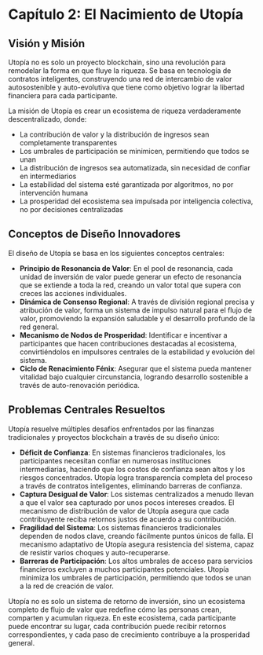 # Capítulo 2: El Nacimiento de Utopía

## Visión y Misión

Utopía no es solo un proyecto blockchain, sino una revolución para remodelar la forma en que fluye la riqueza. Se basa en tecnología de contratos inteligentes, construyendo una red de intercambio de valor autosostenible y auto-evolutiva que tiene como objetivo lograr la libertad financiera para cada participante.

La misión de Utopía es crear un ecosistema de riqueza verdaderamente descentralizado, donde:

* La contribución de valor y la distribución de ingresos sean completamente transparentes
* Los umbrales de participación se minimicen, permitiendo que todos se unan
* La distribución de ingresos sea automatizada, sin necesidad de confiar en intermediarios
* La estabilidad del sistema esté garantizada por algoritmos, no por intervención humana
* La prosperidad del ecosistema sea impulsada por inteligencia colectiva, no por decisiones centralizadas

## Conceptos de Diseño Innovadores

El diseño de Utopía se basa en los siguientes conceptos centrales:

* **Principio de Resonancia de Valor**: En el pool de resonancia, cada unidad de inversión de valor puede generar un efecto de resonancia que se extiende a toda la red, creando un valor total que supera con creces las acciones individuales.
* **Dinámica de Consenso Regional**: A través de división regional precisa y atribución de valor, forma un sistema de impulso natural para el flujo de valor, promoviendo la expansión saludable y el desarrollo profundo de la red general.
* **Mecanismo de Nodos de Prosperidad**: Identificar e incentivar a participantes que hacen contribuciones destacadas al ecosistema, convirtiéndolos en impulsores centrales de la estabilidad y evolución del sistema.
* **Ciclo de Renacimiento Fénix**: Asegurar que el sistema pueda mantener vitalidad bajo cualquier circunstancia, logrando desarrollo sostenible a través de auto-renovación periódica.

## Problemas Centrales Resueltos

Utopía resuelve múltiples desafíos enfrentados por las finanzas tradicionales y proyectos blockchain a través de su diseño único:

* **Déficit de Confianza**: En sistemas financieros tradicionales, los participantes necesitan confiar en numerosas instituciones intermediarias, haciendo que los costos de confianza sean altos y los riesgos concentrados. Utopía logra transparencia completa del proceso a través de contratos inteligentes, eliminando barreras de confianza.
* **Captura Desigual de Valor**: Los sistemas centralizados a menudo llevan a que el valor sea capturado por unos pocos intereses creados. El mecanismo de distribución de valor de Utopía asegura que cada contribuyente reciba retornos justos de acuerdo a su contribución.
* **Fragilidad del Sistema**: Los sistemas financieros tradicionales dependen de nodos clave, creando fácilmente puntos únicos de falla. El mecanismo adaptativo de Utopía asegura resistencia del sistema, capaz de resistir varios choques y auto-recuperarse.
* **Barreras de Participación**: Los altos umbrales de acceso para servicios financieros excluyen a muchos participantes potenciales. Utopía minimiza los umbrales de participación, permitiendo que todos se unan a la red de creación de valor.

Utopía no es solo un sistema de retorno de inversión, sino un ecosistema completo de flujo de valor que redefine cómo las personas crean, comparten y acumulan riqueza. En este ecosistema, cada participante puede encontrar su lugar, cada contribución puede recibir retornos correspondientes, y cada paso de crecimiento contribuye a la prosperidad general.